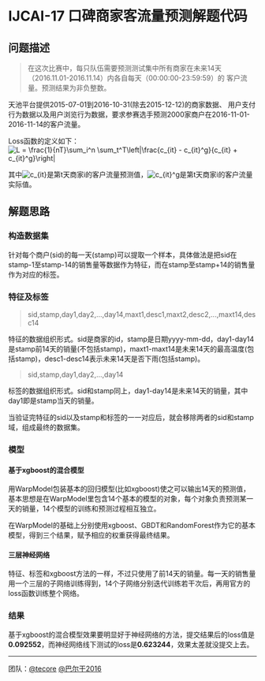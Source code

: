 # IJCAI-17 口碑商家客流量预测解题代码

## 问题描述
> 在这次比赛中，每只队伍需要预测测试集中所有商家在未来14天
> （2016.11.01-2016.11.14）内各自每天（00:00:00-23:59:59）的
> 客户流量。预测结果为非负整数。

天池平台提供2015-07-01到2016-10-31(除去2015-12-12)的商家数据、
用户支付行为数据以及用户浏览行为数据，要求参赛选手预测2000家商户在2016-11-01-2016-11-14的客户流量。

Loss函数的定义如下：
![L = \frac{1}{nT}\sum_i^n \sum_t^T\left|\frac{c_{it} - c_{it}^g}{c_{it} + c_{it}^g}\right|](http://mathurl.com/kctnfdv.png)

其中![c_{it}](http://mathurl.com/l3le8ue.png)是第t天商家i的客户流量预测值，![c_{it}^g](http://mathurl.com/k7ryzbr.png)是第t天商家i的客户流量实际值。

## 解题思路
### 构造数据集
针对每个商户(sid)的每一天(stamp)可以提取一个样本，具体做法是把sid在stamp-1至stamp-14的销售量等数据作为特征，而在stamp至stamp+14的销售量作为对应的标签。

### 特征及标签
> sid,stamp,day1,day2,...,day14,maxt1,desc1,maxt2,desc2,...,maxt14,desc14

特征的数据组织形式。sid是商家的id，stamp是日期yyyy-mm-dd，day1-day14是stamp前14天的销量(不包括stamp)，maxt1-maxt14是未来14天的最高温度(包括stamp)，desc1-desc14表示未来14天是否下雨(包括stamp)。

> sid,stamp,day1,day2,...,day14

标签的数据组织形式。sid和stamp同上，day1-day14是未来14天的销量，其中day1即是stamp当天的销量。

当验证完特征的sid以及stamp和标签的一一对应后，就会移除两者的sid和stamp域，组成最终的数据集。

### 模型
#### 基于xgboost的混合模型
用WarpModel包装基本的回归模型(比如xgboost)使之可以输出14天的预测值，基本思想是在WarpModel里包含14个基本的模型的对象，每个对象负责预测某一天的销量，14个模型的训练和预测过程相互独立。

在WarpModel的基础上分别使用xgboost、GBDT和RandomForest作为它的基本模型，得到三个结果，赋予相应的权重获得最终结果。

#### 三层神经网络
特征、标签和xgboost方法的一样，不过只使用了前14天的销量。每一天的销售量用一个三层的子网络训练得到，14个子网络分别迭代训练若干次后，再用官方的loss函数训练整个网络。

### 结果
基于xgboost的混合模型效果要明显好于神经网络的方法，提交结果后的loss值是**0.092552**，而神经网络线下测试的loss是**0.623244**，效果太差就没提交上去。

---

团队：[@tecore](https://tianchi.aliyun.com/science/scientistDetail.htm?userId=1095279118908) [@巴尔干2016](https://tianchi.aliyun.com/science/scientistDetail.htm?spm=5176.100170.222.4.fxW0P2&userId=1095279120707)

